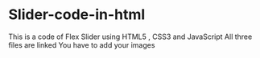 # Slider-code-in-html
This is a code of Flex Slider using HTML5 , CSS3 and JavaScript 
All three files are linked 
You have to add your images 
